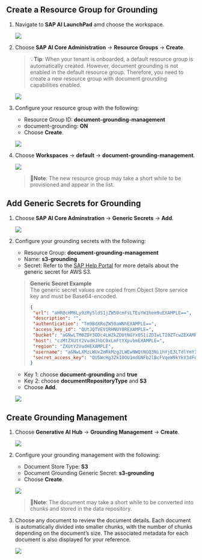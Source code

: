 ## Create a Resource Group for Grounding

1. Navigate to **SAP AI LaunchPad** amd choose the workspace. 

    ![](img/resourcegroup01.png)

2. Choose **SAP AI Core Administration** -> **Resource Groups** -> **Create**.

    >💡**Tip**: When your tenant is onboarded, a default resource group is automatically created. However, document grounding is not enabled in the default resource group. Therefore, you need to create a new resource group with document grounding capabilities enabled.

    ![](img/resourcegroup02.png)

3. Configure your resource group with the following: 
    - Resource Group ID: **document-grounding-management**
    - document-grounding: **ON**
    - Choose **Create**.

    ![](img/resourcegroup03.png)

4. Choose **Workspaces** -> **default** -> **document-grounding-management**.

    ![](img/resourcegroup04.png)

    >📝**Note**: The new resource group may take a short while to be provisioned and appear in the list. 

## Add Generic Secrets for Grounding

1. Choose **SAP AI Core Adminstration** -> **Generic Secrets** -> **Add**. 

    ![](img/resourcegroup05.png)

2. Configure your grounding secrets with the following: 

    - Resource Group: **document-grounding-management**
    - Name: **s3-grounding**
    - Secret: Refer to the [SAP Help Portal](https://help.sap.com/docs/sap-ai-core/sap-ai-core-service-guide/grounding-generic-secrets-for-aws-s3-15eb50b05c3a4394ba86677209be8f40) for more details about the generic secret for AWS S3. 
    >**Generic Secret Example**  
    >The generic secret values are copied from Object Store service key and must be Base64-encoded. 
    >```json
    >{
    >  "url": "aHR0cHM6Ly9zMy5ldS1jZW50cmFsLTEuYW1hem9uEXAMPLE==",
    >  "description": "",
    >  "authentication": "Tm9BdXRoZW50aWNhEXAMPLE==",
    >  "access_key_id": "QUtJQTVEV1RHNUY0REXAMPLE=",
    >  "bucket": "aGNwLTM0ZDY3ODc4LWZkZDUtNGYxOS1iZDIwLTI0ZTcwZEXAMPLE==",
    >  "host": "czMtZXUtY2VudHJhbC0xLmFtYXpvbmEXAMPLE=",
    >  "region": "ZXUtY2VudHEXAMPLE",
    >  "username": "aGNwLXMzLWUxZmRkMzg2LWEwNWQtNGQ3Ni1hYjE3LTdlYmY1YzMEXAMPLE==",
    >  "secret_access_key": "QU5WcHg3ZkI0OU1mdGNFb2lBcFVqeW9kYkV3dFc0bkMzaEXAMPLE=="
    >}
    >```

    - Key 1: choose **document-grounding** and **true**
    - Key 2: choose **documentRepositoryType** and **S3**
    - Choose **Add**. 

    ![](img/resourcegroup06.png)

## Create Grounding Management
1. Choose **Generative AI Hub** -> **Grounding Management** -> **Create**.

    ![](img/resourcegroup07.png)

2. Configure your grounding management with the following: 

    - Document Store Type:  **S3**
    - Document Grounding Generic Secret: **s3-grounding**
    - Choose **Create**. 
    
    ![](img/resourcegroup08.png)

    >📝**Note**: The document may take a short while to be converted into chunks and stored in the data repository. 

3. Choose any document to review the document details. Each document is automatically divided into smaller chunks, with the number of chunks depending on the document’s size. The associated metadata for each document is also displayed for your reference.

    ![](img/resourcegroup09.png)